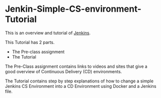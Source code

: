 # Jenkin-Simple-CS-environment-Tutorial

This is an overview and tutorial of [Jenkins](https://www.jenkins.io/). 


This Tutorial has 2 parts. 
- The Pre-class assignment
- The Tutorial 


The Pre-Class assignment contains links to videos and sites that give a good overview of Continuous Delivery (CD) environments.  


The Tutorial contains step by step explanations of how to change a simple Jenkins CS Environment into a CD Environment using Docker and a Jenkins file. 


